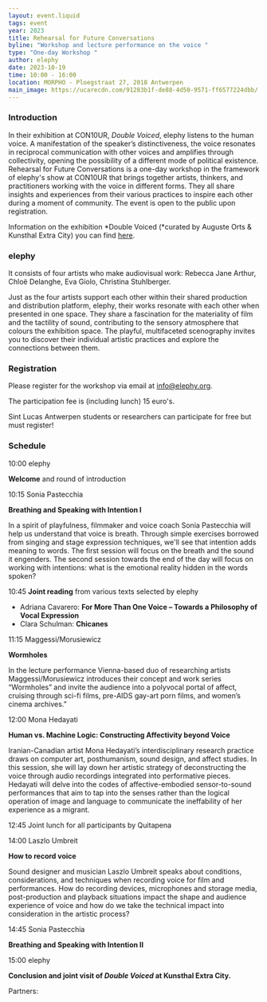 ```yaml
---
layout: event.liquid
tags: event
year: 2023
title: Rehearsal for Future Conversations
byline: "Workshop and lecture performance on the voice "
type: "One-day Workshop "
author: elephy
date: 2023-10-19
time: 10:00 - 16:00
location: MORPHO - Ploegstraat 27, 2018 Antwerpen
main_image: https://ucarecdn.com/91283b1f-de88-4d50-9571-ff6577224dbb/
---
```

### Introduction

In their exhibition at CON10UR, *Double Voiced*, elephy listens to the human voice. A manifestation of the speaker’s distinctiveness, the voice resonates in reciprocal communication with other voices and amplifies through collectivity, opening the possibility of a different mode of political existence. Rehearsal for Future Conversations is a one-day workshop in the framework of elephy's show at CON10UR that brings together artists, thinkers, and practitioners working with the voice in different forms. They all share insights and experiences from their various practices to inspire each other during a moment of community. The event is open to the public upon registration.

Information on the exhibition *Double Voiced (*curated by Auguste Orts & Kunsthal Extra City) you can find [here](https://extracitykunsthal.org/en/exhibitions/double-voiced). 

### elephy

It consists of four artists who make audiovisual work: Rebecca Jane Arthur, Chloë Delanghe, Eva Giolo, Christina Stuhlberger. 

Just as the four artists support each other within their shared production and distribution platform, elephy, their works resonate with each other when presented in one space. They share a fascination for the materiality of film and the tactility of sound, contributing to the sensory atmosphere that colours the exhibition space. The playful, multifaceted scenography invites you to discover their individual artistic practices and explore the connections between them.

### Registration

Please register for the workshop via email at info@elephy.org.

The participation fee is  (including lunch) 15 euro's. 

Sint Lucas Antwerpen students or researchers can participate for free but must register! 

### Schedule

10:00	elephy

**Welcome** and round of introduction

10:15	Sonia Pastecchia

**Breathing and Speaking with Intention I** 

In a spirit of playfulness, filmmaker and voice coach Sonia Pastecchia will help us understand that voice is breath. Through simple exercises borrowed from singing and stage expression techniques, we'll see that intention adds meaning to words. The first session will focus on the breath and the sound it engenders. The second session towards the end of the day will focus on working with intentions: what is the emotional reality hidden in the words spoken?

10:45    **Joint reading** from various texts selected by elephy

* Adriana Cavarero: **For More Than One Voice – Towards a Philosophy of Vocal Expression**
* Clara Schulman: **Chicanes**

11:15	Maggessi/Morusiewicz

**Wormholes**

In the lecture performance Vienna-based duo of researching artists Maggessi/Morusiewicz introduces their concept and work series “Wormholes” and invite the audience into a polyvocal portal of affect, cruising through sci-fi films, pre-AIDS gay-art porn films, and women’s cinema archives.”

12:00   Mona Hedayati

**Human vs. Machine Logic: Constructing Affectivity beyond Voice** 

Iranian-Canadian artist Mona Hedayati’s interdisciplinary research practice draws on computer art, posthumanism, sound design, and affect studies. In this session, she will lay down her artistic strategy of deconstructing the voice through audio recordings integrated into performative pieces. Hedayati will delve into the codes of affective-embodied sensor-to-sound performances that aim to tap into the senses rather than the logical operation of image and language to communicate the ineffability of her experience as a migrant.

12:45	Joint lunch for all participants by Quitapena 

14:00	Laszlo Umbreit

**How to record voice**

Sound designer and musician Laszlo Umbreit speaks about conditions, considerations, and techniques when recording voice for film and performances. How do recording devices, microphones and storage media, post-production and playback situations impact the shape and audience experience of voice and how do we take the technical impact into consideration in the artistic process?

14:45	Sonia Pastecchia

**Breathing and Speaking with Intention II**

15:00	elephy

**Conclusion and joint visit of *Double Voiced* at Kunsthal Extra City.**

Partners: